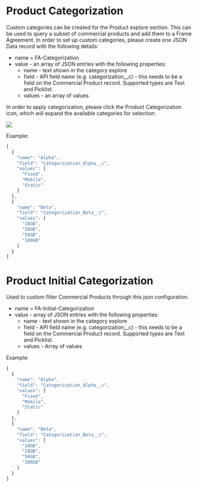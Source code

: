 # Product Categorization

Custom categories can be created for the Product explore section. This can be used to query a subset of commercial products and add them to a Frame Agreement. In order to set up custom categories, please create one JSON Data record with the following details:

- name = FA-Categorization
- value - an array of JSON entries with the following properties:
    - name - text shown in the category explore
    - field - API field name (e.g. categorization__c) - this needs to be a field on the Commercial Product record. Supported types are Text and Picklist.
    - values - an array of values

In order to apply categorization, please click the Product Categorization icon, which will expand the available categories for selection:

![]({{images}}/ProdCat1.png)

Example:
```javascript
[
  {
    "name": "Alpha",
    "field": "Categorization_Alpha__c",
    "values": [
      "Fixed",
      "Mobile",
      "Static"
    ]
  },
  {
    "name": "Beta",
    "field": "Categorization_Beta__c",
    "values": [
      "10GB",
      "20GB",
      "50GB",
      "100GB"
    ]
  }
]
```

# Product Initial Categorization

Used to custom filter Commercial Products through this json configuration.

- name = FA-Initial-Categorization
- value - array of JSON entries with the following properties:
    - name - text shown in the category explore
    - field - API field name (e.g. categorization__c) - this needs to be a field on the Commercial Product record. Supported types are Text and Picklist.
    - values - Array of values

Example:
```javascript
[
  {
    "name": "Alpha",
    "field": "Categorization_Alpha__c",
    "values": [
      "Fixed",
      "Mobile",
      "Static"
    ]
  },
  {
    "name": "Beta",
    "field": "Categorization_Beta__c",
    "values": [
      "10GB",
      "20GB",
      "50GB",
      "100GB"
    ]
  }
]
```